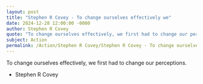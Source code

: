 ```yaml
---
layout: post
title: "Stephen R Covey - To change ourselves effectively we"
date: 2024-12-28 12:00:00 -0000
author: Stephen R Covey
quote: "To change ourselves effectively, we first had to change our perceptions."
subject: Action
permalink: /Action/Stephen R Covey/Stephen R Covey - To change ourselves effectively we
---
```


To change ourselves effectively, we first had to change our perceptions.

- Stephen R Covey
